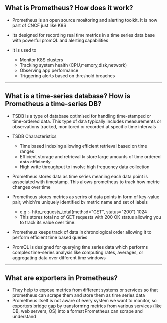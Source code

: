 What is Prometheus? How does it work?
-
- Prometheus is an open source monitoring and alerting toolkit. It is now part of CNCF just like K8S
- Its designed for recording real time metrics in a time series data base with powerful promQL and alerting capabilities

- It is used to
  - Monitor K8S clusters
  - Tracking system health (CPU,memory,disk,network)
  - Observing app performance
  - Triggering alerts based on threshold breaches

--------------------------------------------------------------------------------------

What is a time-series database? How is Prometheus a time-series DB?
-
- TSDB is a type of database optimized for handling time-stamped or time-ordered data. This type of data typically includes measurements or observations tracked, monitored or recorded at specific time intervals
- TSDB Characteristics
  - Time based indexing allowing efficient retrieval based on time ranges
  - Efficient storage and retrieval to store large amounts of time ordered data efficiently
  - High write throughput to involve high frequency data collection
 
- Prometheus stores data as time series meaning each data point is associated with timestamp. This allows prometheus to track how metric changes over time
- Prometheus stores metrics as series of data points in form of key-value pair, which're uniquely identified by metric name and set of labels
  - e.g :- http_requests_total{method="GET", status="200"} 1024
  - This stores total no of GET requests with 200 OK status allowing you to track its value over time.
- Prometheus keeps track of data in chronological order allowing it to perform efficient time based queries
- PromQL is designed for querying time series data which performs complex time-series analysis like computing rates, averages, or aggregating data over different time windows 

--------------------------------------------------------------------------------------

What are exporters in Prometheus?
-
- They help to expose metrics from different systems or services so that prometheus can scrape them and store them as time series data
- Prometheus itself is not aware of every system we want to monitor, so exporters bridge gap by transforming metrics from various services (like DB, web servers, OS) into a format Prometheus can scrape and understand
